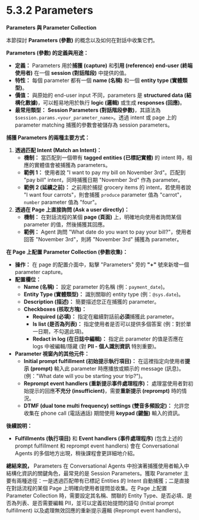# 5.3.2 Parameters

**Parameters 與 Parameter Collection**

本節探討 **Parameters (參數)** 的概念以及如何在對話中收集它們。

**Parameters (參數) 的定義與用途：**

- **定義：** Parameters 用於**捕獲 (capture)** 和**引用 (reference)** **end-user (終端使用者)** 在一個 **session (對話階段)** 中提供的值。
- **特性：** 每個 parameter 都有一個 **name (名稱)** 和一個 **entity type (實體類型)**。
- **價值：** 與原始的 end-user input 不同，parameters 是 **structured data (結構化數據)**，可以輕易地用於執行 **logic (邏輯)** 或生成 **responses (回應)**。
- **最常用類型：** **Session Parameters (對話階段參數)**，其語法為 `$session.params.<your_parameter_name>`。透過 intent 或 page 上的 parameter matching 捕獲的參數會被儲存為 session parameters。

**捕獲 Parameters 的兩種主要方式：**

1. **透過匹配 Intent (Match an Intent)：**
    - **機制：** 當匹配到一個帶有 **tagged entities (已標記實體)** 的 intent 時，相應的實體值會被捕獲為 parameters。
    - **範例 1：** 使用者說 "I want to pay my bill on November 3rd"。匹配到 "pay bill" intent，同時捕獲日期 "November 3rd" 作為 parameter。
    - **範例 2 (延續之前)：** 之前用於捕捉 grocery items 的 intent，若使用者說 "I want four carrots"，則會捕獲 `produce` parameter 值為 "carrot"，`number` parameter 值為 "four"。
2. **透過在 Page 上直接詢問 (Ask a user directly)：**
    - **機制：** 在對話流程的某個 **page (頁面)** 上，明確地向使用者詢問某個 parameter 的值，然後捕獲其回應。
    - **範例：** Agent 詢問 "What date do you want to pay your bill?"，使用者回答 "November 3rd"，則將 "November 3rd" 捕獲為 parameter。

**在 Page 上配置 Parameter Collection (參數收集)：**

- **操作：** 在 page 的配置介面中，點擊 "Parameters" 旁的 **"+"** 號來新增一個 parameter capture。
- **配置欄位：**
    - **Name (名稱)：** 設定 parameter 的名稱 (例：`payment_date`)。
    - **Entity Type (實體類型)：** 識別關聯的 entity type (例：`@sys.date`)。
    - **Description (描述)：** 簡要描述您正在捕獲的 parameter。
    - **Checkboxes (核取方塊)：**
        - **Required (必填)：** 指定在繼續對話前**必須**捕獲此 parameter。
        - **Is list (是否為列表)：** 指定使用者是否可以提供多個答案 (例：對於單一日期，不勾選此項)。
        - **Redact in log (在日誌中編輯)：** 指定此 parameter 的值是否應在 logs 中被編輯/隱藏 (對 **PII - 個人識別資訊** 特別重要)。
- **Parameter 視窗內的其他元件：**
    - **Initial prompt fulfillment (初始提示執行項目)：** 在這裡指定向使用者**提示 (prompt)** 輸入此 parameter 時應播放或顯示的 message (訊息)。(例："What date will you be starting your trip?")。
    - **Reprompt event handlers (重新提示事件處理程序)：** 處理當使用者對初始提示的回應**不充分 (insufficient)**，需要**重新提示 (reprompt)** 時的情況。
    - **DTMF (dual tone multi frequency) settings (雙音多頻設定)：** 允許您收集在 phone call (電話通話) 期間使用 **keypad (鍵盤)** 輸入的資訊。

**後續說明：**

- **Fulfillments (執行項目)** 和 **Event handlers (事件處理程序)** (包含上述的 prompt fulfillment 和 reprompt event handlers) 會在 Conversational Agents 的多個地方出現，稍後課程會更詳細地介紹。

**總結來說，** Parameters 在 Conversational Agents 中扮演著捕獲使用者輸入中結構化資訊的關鍵角色，最常見的是 Session Parameters。獲取 Parameter 主要有兩種途徑：一是透過匹配帶有已標記 Entities 的 Intent 自動捕獲；二是直接在對話流程的某個 Page 上明確向使用者提問並收集。在 Page 上配置 Parameter Collection 時，需要設定其名稱、關聯的 Entity Type、是否必填、是否為列表、是否需要編輯 PII，並可以定義初始提問的語句 (Initial prompt fulfillment) 以及處理無效回應的重新提示邏輯 (Reprompt event handlers)。